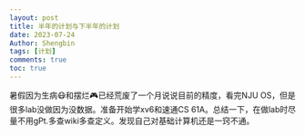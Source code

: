 ```yaml
---
layout: post
title: 半年的计划与下半年的计划 
date: 2023-07-24
Author: Shengbin 
tags: [计划]
comments: true
toc: true
---
```


暑假因为生病😷和摆烂🎮已经荒废了一个月说说目前的精度，看完NJU OS，但是很多lab没做因为没数据。准备开始学xv6和速通CS 61A。总结一下，在做lab时尽量不用gPt.多查wiki多查定义。发现自己对基础计算机还是一窍不通。

